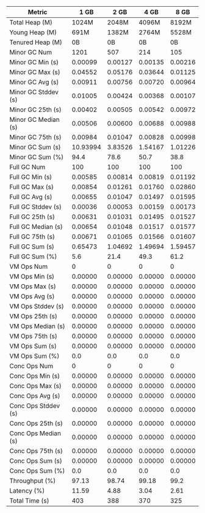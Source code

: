 | Metric | 1 GB | 2 GB | 4 GB | 8 GB |
|------|----|----|----|----|
| Total Heap (M) | 1024M | 2048M | 4096M | 8192M |
| Young Heap (M) | 691M | 1382M | 2764M | 5528M |
| Tenured Heap (M) | 0B | 0B | 0B | 0B |
| Minor GC Num | 1201 | 507 | 214 | 105 |
| Minor GC Min (s) | 0.00099 | 0.00127 | 0.00135 | 0.00216 |
| Minor GC Max (s) | 0.04552 | 0.05176 | 0.03644 | 0.01125 |
| Minor GC Avg (s) | 0.00911 | 0.00756 | 0.00720 | 0.00964 |
| Minor GC Stddev (s) | 0.01005 | 0.00424 | 0.00368 | 0.00107 |
| Minor GC 25th (s) | 0.00402 | 0.00505 | 0.00542 | 0.00972 |
| Minor GC Median (s) | 0.00506 | 0.00600 | 0.00688 | 0.00988 |
| Minor GC 75th (s) | 0.00984 | 0.01047 | 0.00828 | 0.00998 |
| Minor GC Sum (s) | 10.93994 | 3.83526 | 1.54167 | 1.01226 |
| Minor GC Sum (%) | 94.4 | 78.6 | 50.7 | 38.8 |
| Full GC Num | 100 | 100 | 100 | 100 |
| Full GC Min (s) | 0.00585 | 0.00814 | 0.00819 | 0.01192 |
| Full GC Max (s) | 0.00854 | 0.01261 | 0.01760 | 0.02860 |
| Full GC Avg (s) | 0.00655 | 0.01047 | 0.01497 | 0.01595 |
| Full GC Stddev (s) | 0.00036 | 0.00053 | 0.00159 | 0.00173 |
| Full GC 25th (s) | 0.00631 | 0.01031 | 0.01495 | 0.01527 |
| Full GC Median (s) | 0.00654 | 0.01048 | 0.01517 | 0.01577 |
| Full GC 75th (s) | 0.00671 | 0.01065 | 0.01566 | 0.01607 |
| Full GC Sum (s) | 0.65473 | 1.04692 | 1.49694 | 1.59457 |
| Full GC Sum (%) | 5.6 | 21.4 | 49.3 | 61.2 |
| VM Ops Num | 0 | 0 | 0 | 0 |
| VM Ops Min (s) | 0.00000 | 0.00000 | 0.00000 | 0.00000 |
| VM Ops Max (s) | 0.00000 | 0.00000 | 0.00000 | 0.00000 |
| VM Ops Avg (s) | 0.00000 | 0.00000 | 0.00000 | 0.00000 |
| VM Ops Stddev (s) | 0.00000 | 0.00000 | 0.00000 | 0.00000 |
| VM Ops 25th (s) | 0.00000 | 0.00000 | 0.00000 | 0.00000 |
| VM Ops Median (s) | 0.00000 | 0.00000 | 0.00000 | 0.00000 |
| VM Ops 75th (s) | 0.00000 | 0.00000 | 0.00000 | 0.00000 |
| VM Ops Sum (s) | 0.00000 | 0.00000 | 0.00000 | 0.00000 |
| VM Ops Sum (%) | 0.0 | 0.0 | 0.0 | 0.0 |
| Conc Ops Num | 0 | 0 | 0 | 0 |
| Conc Ops Min (s) | 0.00000 | 0.00000 | 0.00000 | 0.00000 |
| Conc Ops Max (s) | 0.00000 | 0.00000 | 0.00000 | 0.00000 |
| Conc Ops Avg (s) | 0.00000 | 0.00000 | 0.00000 | 0.00000 |
| Conc Ops Stddev (s) | 0.00000 | 0.00000 | 0.00000 | 0.00000 |
| Conc Ops 25th (s) | 0.00000 | 0.00000 | 0.00000 | 0.00000 |
| Conc Ops Median (s) | 0.00000 | 0.00000 | 0.00000 | 0.00000 |
| Conc Ops 75th (s) | 0.00000 | 0.00000 | 0.00000 | 0.00000 |
| Conc Ops Sum (s) | 0.00000 | 0.00000 | 0.00000 | 0.00000 |
| Conc Ops Sum (%) | 0.0 | 0.0 | 0.0 | 0.0 |
| Throughput (%) | 97.13 | 98.74 | 99.18 | 99.2 |
| Latency (%) | 11.59 | 4.88 | 3.04 | 2.61 |
| Total Time (s) | 403 | 388 | 370 | 325 |
